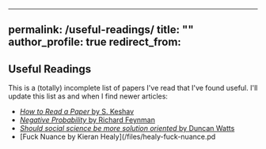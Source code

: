 
---
permalink: /useful-readings/
title: ""
author_profile: true
redirect_from:
---
## Useful Readings
This is a (totally) incomplete list of papers I've read that I've found useful. I'll update this list as and when I find newer articles:

- [*How to Read a Paper* by S. Keshav](/files/keshav-read-paper.pdf)
- [*Negative Probability* by Richard Feynman](/files/feynman-negative-probability.pdf)
- [*Should social science be more solution oriented* by Duncan Watts](/files/watts-social-science-solution-oriented.pdf)
- [Fuck Nuance by Kieran Healy](/files/healy-fuck-nuance.pd
<!--stackedit_data:
eyJoaXN0b3J5IjpbLTEyOTI0MzExOV19
-->